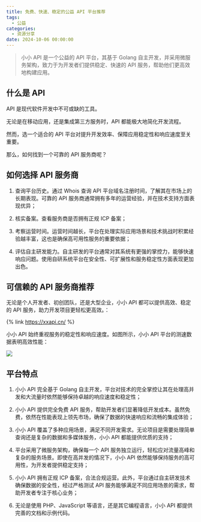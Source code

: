 ```yaml
---
title: 免费、快速、稳定的公益 API 平台推荐
tags:
  - 公益
categories:
  - 资源分享
date: 2024-10-06 00:00:00
---
```


> 小小 API 是一个公益的 API 平台，其基于 Golang 自主开发，并采用微服务架构，致力于为开发者们提供稳定、快速的 API 服务，帮助他们更高效地构建应用。

<!-- more -->

## 什么是 API

API 是现代软件开发中不可或缺的工具。

无论是在移动应用，还是集成第三方服务时，API 都能极大地简化开发流程。

然而，选一个适合的 API 平台对提升开发效率、保障应用稳定性和响应速度至关重要。

那么，如何找到一个可靠的 API 服务商呢？

## 如何选择 API 服务商

1. 查询平台历史。通过 Whois 查询 API 平台域名注册时间，了解其在市场上的长期表现。可靠的 API 服务商通常拥有多年的运营经验，并在技术支持方面表现优异；

2. 核实备案。查看服务商是否拥有正规 ICP 备案；

3. 考察运营时间。运营时间越长，平台在处理实际应用场景和技术挑战时积累经验越丰富，这也是确保高可用性服务的重要依据；

4. 评估自主研发能力。自主研发的平台通常对其系统有更强的掌控力，能够快速响应问题。使用自研系统平台在安全性、可扩展性和服务稳定性方面表现更加出色。

## 可信赖的 API 服务商推荐

无论是个人开发者、初创团队，还是大型企业，小小 API 都可以提供高效、稳定的 API 服务，助力开发项目更轻松更高效。：

{% link https://xxapi.cn/ %}

小小 API 始终重视服务的稳定性和响应速度。如图所示，小小 API 平台的测速数据表明高效性能：

![](https://cdn.dusays.com/2024/10/755-1.jpg)

## 平台特点

1. 小小 API 完全基于 Golang 自主开发，平台对技术的完全掌控让其在处理高并发和大流量时依然能够保持卓越的响应速度和稳定性；

2. 小小 API 提供完全免费 API 服务，帮助开发者们显著降低开发成本。虽然免费，依然在性能表现上领先市场，确保了数据的快速响应和流畅的集成体验；

3. 小小 API 覆盖了多种应用场景，满足不同开发需求。无论项目是需要处理简单查询还是复杂的数据和多媒体服务，小小 API 都能提供优质的支持；

4. 平台采用了微服务架构，确保每一个 API 服务独立运行，轻松应对流量高峰和复杂的服务场景。即使在高并发的情况下，小小 API 依然能够保持服务的高可用性，为开发者提供稳定支持；

5. 小小 API 拥有正规 ICP 备案，合法合规运营。此外，平台通过自主研发技术确保数据的安全性，经过严格测试 API 服务能够满足不同应用场景的需求，帮助开发者专注于核心业务；

6. 无论是使用 PHP、JavaScript 等语言，还是其它编程语言，小小 API 都提供完善的文档和示例代码。